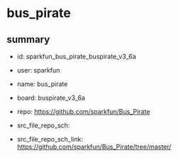 # bus_pirate
 
## summary 
* id: sparkfun_bus_pirate_buspirate_v3_6a
* user: sparkfun
* name: bus_pirate
* board: buspirate_v3_6a
* repo: https://github.com/sparkfun/Bus_Pirate



* src_file_repo_sch: 
* src_file_repo_sch_link: https://github.com/sparkfun/Bus_Pirate/tree/master/




